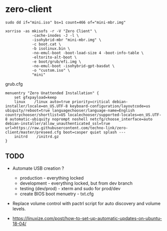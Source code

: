 # zero-client

```
sudo dd if="mini.iso" bs=1 count=466 of="mini-mbr.img"
```

```
xorriso -as mkisofs -r -V "Zero Client" \
            -cache-inodes -J -l \
            -isohybrid-mbr "mini-mbr.img" \
            -c boot.cat \
            -b isolinux.bin \
            -no-emul-boot -boot-load-size 4 -boot-info-table \
            -eltorito-alt-boot \
            -e boot/grub/efi.img \
            -no-emul-boot -isohybrid-gpt-basdat \
            -o "custom.iso" \
            "mini"
```


grub.cfg

```
menuentry "Zero Unattended Installation" {
    set gfxpayload=keep
    linux    /linux auto=true priority=critical debian-installer/locale=en_US.UTF-8 keyboard-configuration/layoutcode=us ubiquity/reboot=true languagechooser/language-name=English countrychooser/shortlist=US localechooser/supported-locales=en_US.UTF-8 automatic-ubiquity noprompt noshell netcfg/choose_interface=auto debian-installer/allow_unauthenticated_ssl=true url=https://raw.githubusercontent.com/techno-link/zero-client/master/preseed.cfg boot=casper quiet splash ---
    initrd    /initrd.gz
}
```

## TODO

+ Automate USB creation ?
    - production - everything locked
    - development - everything locked, but from dev branch
    - testing (dev/prod) - xterm and sudo for prod/dev
    - create BIOS boot menuetry - txt.cfg
    
+ Replace volume control with pactrl script for auto discovery and volume levels.
+ https://linuxize.com/post/how-to-set-up-automatic-updates-on-ubuntu-18-04/

